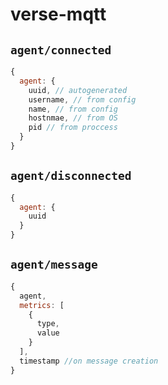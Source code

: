 # verse-mqtt

## `agent/connected`
```js
{
  agent: {
    uuid, // autogenerated
    username, // from config
    name, // from config
    hostnmae, // from OS
    pid // from proccess
  }
}
```
## `agent/disconnected`
```js
{
  agent: {
    uuid
  }
}
```
## `agent/message`
```js
{
  agent,
  metrics: [
    {
      type,
      value
    }
  ],
  timestamp //on message creation
}
```
